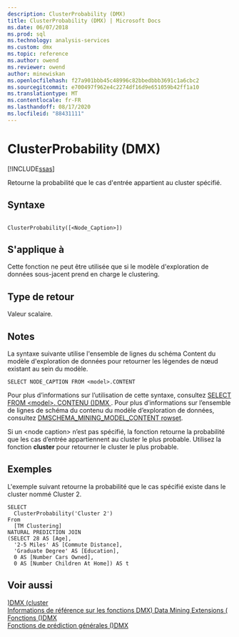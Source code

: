 ```yaml
---
description: ClusterProbability (DMX)
title: ClusterProbability (DMX) | Microsoft Docs
ms.date: 06/07/2018
ms.prod: sql
ms.technology: analysis-services
ms.custom: dmx
ms.topic: reference
ms.author: owend
ms.reviewer: owend
author: minewiskan
ms.openlocfilehash: f27a901bbb45c48996c82bbedbbb3691c1a6cbc2
ms.sourcegitcommit: e700497f962e4c2274df16d9e651059b42ff1a10
ms.translationtype: MT
ms.contentlocale: fr-FR
ms.lasthandoff: 08/17/2020
ms.locfileid: "88431111"
---
```

# <a name="clusterprobability-dmx"></a>ClusterProbability (DMX)
[!INCLUDE[ssas](../includes/applies-to-version/ssas.md)]

  Retourne la probabilité que le cas d'entrée appartient au cluster spécifié.  
  
## <a name="syntax"></a>Syntaxe  
  
```  
  
ClusterProbability([<Node_Caption>])  
```  
  
## <a name="applies-to"></a>S'applique à  
 Cette fonction ne peut être utilisée que si le modèle d'exploration de données sous-jacent prend en charge le clustering.  
  
## <a name="return-type"></a>Type de retour  
 Valeur scalaire.  
  
## <a name="remarks"></a>Notes  
 La syntaxe suivante utilise l'ensemble de lignes du schéma Content du modèle d'exploration de données pour retourner les légendes de nœud existant au sein du modèle.  
  
```  
SELECT NODE_CAPTION FROM <model>.CONTENT  
```  
  
 Pour plus d’informations sur l’utilisation de cette syntaxe, consultez [SELECT FROM &#60;model&#62;. CONTENU &#40;&#41;DMX ](../dmx/select-from-model-content-dmx.md). Pour plus d’informations sur l’ensemble de lignes de schéma du contenu du modèle d’exploration de données, consultez [DMSCHEMA_MINING_MODEL_CONTENT rowset](https://docs.microsoft.com/previous-versions/sql/sql-server-2012/ms126267(v=sql.110)).  
  
 Si un \<node caption> n’est pas spécifié, la fonction retourne la probabilité que les cas d’entrée appartiennent au cluster le plus probable. Utilisez la fonction **cluster** pour retourner le cluster le plus probable.  
  
## <a name="examples"></a>Exemples  
 L'exemple suivant retourne la probabilité que le cas spécifié existe dans le cluster nommé Cluster 2.  
  
```  
SELECT  
  ClusterProbability('Cluster 2')  
From  
  [TM Clustering]  
NATURAL PREDICTION JOIN  
(SELECT 28 AS [Age],  
  '2-5 Miles' AS [Commute Distance],  
  'Graduate Degree' AS [Education],  
  0 AS [Number Cars Owned],  
  0 AS [Number Children At Home]) AS t  
```  
  
## <a name="see-also"></a>Voir aussi  
 [&#41;DMX &#40;cluster ](../dmx/cluster-dmx.md)   
 [Informations de référence sur les fonctions DMX&#41; Data Mining Extensions &#40;](../dmx/data-mining-extensions-dmx-function-reference.md)   
 [Fonctions &#40;&#41;DMX ](../dmx/functions-dmx.md)   
 [Fonctions de prédiction générales &#40;&#41;DMX ](../dmx/general-prediction-functions-dmx.md)  
  
  
